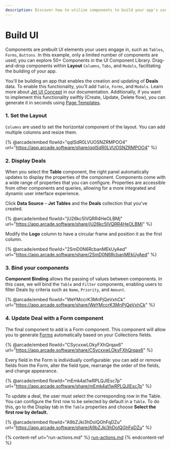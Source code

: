 ```yaml
---
description: Discover how to utilize components to build your app's user interface
---
```


# Build UI

Components are prebuilt UI elements your users engage in, such as `Tables`, `Forms`, `Buttons`. In this example, only a limited number of components are used; you can explore 50+ Components in the UI Component Library. Drag-and-drop components within **Layout** `Columns`, `Tabs`, and `Modals`, facilitating the building of your app.

You'll be building an app that enables the creation and updating of **Deals** data. To enable this functionality, you'll add `Table`, `Forms`, and `Modals`. Learn more about [Jet UI Concept](../../user-guide/jet-ui/) in our documentation. Additionally, if you want to implement this functionality swiftly (Create, Update, Delete flow), you can generate it in seconds using [Page Templates](../ui-in-seconds.md).

### 1. Set the Layout

`Columns` are used to set the horizontal component of the layout. You can add multiple columns and resize them.&#x20;

{% @arcade/embed flowId="qqlSdR0LVUOSNZRMPOO4" url="https://app.arcade.software/share/qqlSdR0LVUOSNZRMPOO4" %}

### 2. Display Deals

When you select the **Table** component, the right panel automatically updates to display the properties of the component. Components come with a wide range of properties that you can configure. Properties are accessible from other components and queries, allowing for a more integrated and dynamic user interface experience.&#x20;

Click **Data Source** – **Jet Tables** and the **Deals** collection that you've created.

{% @arcade/embed flowId="jU26kc5IVQRR4HeOLBMj" url="https://app.arcade.software/share/jU26kc5IVQRR4HeOLBMj" %}

Modify the **Logo** column to have a circular frame and position it as the first column.

{% @arcade/embed flowId="2SmD0N6RcbanMEkUyAed" url="https://app.arcade.software/share/2SmD0N6RcbanMEkUyAed" %}

### 3. Bind your components

**Component Binding** allows the passing of values between components. In this case, we will bind the `Table` and `Filter` components, enabling users to filter Deals by criteria such as `Name`, `Priority`, and `Amount`.

{% @arcade/embed flowId="WeYMccrK3MnPjQeVxhCk" url="https://app.arcade.software/share/WeYMccrK3MnPjQeVxhCk" %}

### 4. Update Deal with a Form component <a href="#3-add-user-management-options-with-a-split-button-component" id="3-add-user-management-options-with-a-split-button-component"></a>

The final component to add is a Form component. This component will allow you to generate [Forms](../../user-guide/design-and-structure/components/form/) automatically based on your Collections fields.

{% @arcade/embed flowId="CSycxxwLOkyFXhQrqax6" url="https://app.arcade.software/share/CSycxxwLOkyFXhQrqax6" %}

Every field in the Form is individually configurable: you can add or remove fields from the Form, alter the field type, rearrange the order of the fields, and change appearance.

{% @arcade/embed flowId="mEmk4at1wRPLQJIEsc7p" url="https://app.arcade.software/share/mEmk4at1wRPLQJIEsc7p" %}

To update a deal, the user must select the corresponding row in the Table. You can configure the first row to be selected by default in a `Table`. To do this, go to the Display tab in the `Table` properties and choose **Select the first row by default.**

{% @arcade/embed flowId="A9bZJki3hDolQGhFqDZu" url="https://app.arcade.software/share/A9bZJki3hDolQGhFqDZu" %}





{% content-ref url="run-actions.md" %}
[run-actions.md](run-actions.md)
{% endcontent-ref %}
